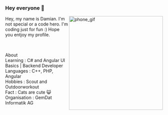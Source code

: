### Hey everyone 👋
<img align="right" src="https://media.tenor.com/images/c50ca435dffdb837914e7cb32c1e7edf/tenor.gif" alt="phone_gif" width="auto" height="300">

Hey, my name is Damian. I'm not special or a code hero. I'm coding just for fun :) Hope you entjoy my profile.


<br><br>
About <br>
 Learning : C# and Angular UI Basics | Backend Developer <br>
 Languages : C++, PHP, Angular <br>
 Hobbies : Scout and Outdoorworkout<br>
 Fact : Cats are cute 😺<br>
 Organisation : GemDat Informatik AG
 
 
